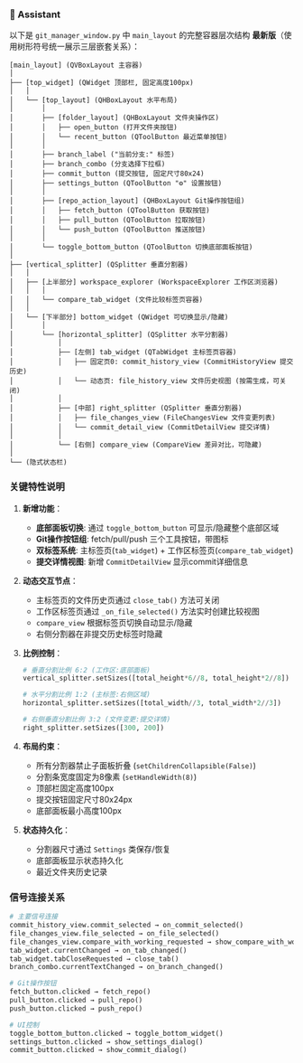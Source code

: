 ### 🤖 Assistant

以下是 `git_manager_window.py` 中 `main_layout` 的完整容器层次结构 **最新版**（使用树形符号统一展示三层嵌套关系）：

```
[main_layout] (QVBoxLayout 主容器)
│
├── [top_widget] (QWidget 顶部栏, 固定高度100px)
│   │
│   └── [top_layout] (QHBoxLayout 水平布局)
│       │
│       ├── [folder_layout] (QHBoxLayout 文件夹操作区)
│       │   ├── open_button (打开文件夹按钮)
│       │   └── recent_button (QToolButton 最近菜单按钮)
│       │
│       ├── branch_label ("当前分支:" 标签)
│       ├── branch_combo (分支选择下拉框)
│       ├── commit_button (提交按钮, 固定尺寸80x24)
│       ├── settings_button (QToolButton "⚙" 设置按钮)
│       │
│       ├── [repo_action_layout] (QHBoxLayout Git操作按钮组)
│       │   ├── fetch_button (QToolButton 获取按钮)
│       │   ├── pull_button (QToolButton 拉取按钮)
│       │   └── push_button (QToolButton 推送按钮)
│       │
│       └── toggle_bottom_button (QToolButton 切换底部面板按钮)
│
├── [vertical_splitter] (QSplitter 垂直分割器)
│   │
│   ├── [上半部分] workspace_explorer (WorkspaceExplorer 工作区浏览器)
│   │   │
│   │   └── compare_tab_widget (文件比较标签页容器)
│   │
│   └── [下半部分] bottom_widget (QWidget 可切换显示/隐藏)
│       │
│       └── [horizontal_splitter] (QSplitter 水平分割器)
│           │
│           ├── [左侧] tab_widget (QTabWidget 主标签页容器)
│           │   ├── 固定页0: commit_history_view (CommitHistoryView 提交历史)
│           │   └── 动态页: file_history_view 文件历史视图 (按需生成，可关闭)
│           │
│           ├── [中部] right_splitter (QSplitter 垂直分割器)
│           │   ├── file_changes_view (FileChangesView 文件变更列表)
│           │   └── commit_detail_view (CommitDetailView 提交详情)
│           │
│           └── [右侧] compare_view (CompareView 差异对比，可隐藏)
│
└── (隐式状态栏)
```

### 关键特性说明
1. **新增功能**：
   - **底部面板切换**: 通过 `toggle_bottom_button` 可显示/隐藏整个底部区域
   - **Git操作按钮组**: fetch/pull/push 三个工具按钮，带图标
   - **双标签系统**: 主标签页(`tab_widget`) + 工作区标签页(`compare_tab_widget`)
   - **提交详情视图**: 新增 `CommitDetailView` 显示commit详细信息

2. **动态交互节点**：
   - 主标签页的文件历史页通过 `close_tab()` 方法可关闭
   - 工作区标签页通过 `_on_file_selected()` 方法实时创建比较视图
   - `compare_view` 根据标签页切换自动显示/隐藏
   - 右侧分割器在非提交历史标签时隐藏

3. **比例控制**：
   ```python
   # 垂直分割比例 6:2 (工作区:底部面板)
   vertical_splitter.setSizes([total_height*6//8, total_height*2//8])

   # 水平分割比例 1:2 (主标签:右侧区域)
   horizontal_splitter.setSizes([total_width//3, total_width*2//3])
   
   # 右侧垂直分割比例 3:2 (文件变更:提交详情)
   right_splitter.setSizes([300, 200])
   ```

4. **布局约束**：
   - 所有分割器禁止子面板折叠 (`setChildrenCollapsible(False)`)
   - 分割条宽度固定为8像素 (`setHandleWidth(8)`)
   - 顶部栏固定高度100px
   - 提交按钮固定尺寸80x24px
   - 底部面板最小高度100px

5. **状态持久化**：
   - 分割器尺寸通过 `Settings` 类保存/恢复
   - 底部面板显示状态持久化
   - 最近文件夹历史记录

### 信号连接关系
```python
# 主要信号连接
commit_history_view.commit_selected → on_commit_selected()
file_changes_view.file_selected → on_file_selected() 
file_changes_view.compare_with_working_requested → show_compare_with_working_dialog()
tab_widget.currentChanged → on_tab_changed()
tab_widget.tabCloseRequested → close_tab()
branch_combo.currentTextChanged → on_branch_changed()

# Git操作按钮
fetch_button.clicked → fetch_repo()
pull_button.clicked → pull_repo() 
push_button.clicked → push_repo()

# UI控制
toggle_bottom_button.clicked → toggle_bottom_widget()
settings_button.clicked → show_settings_dialog()
commit_button.clicked → show_commit_dialog()
```